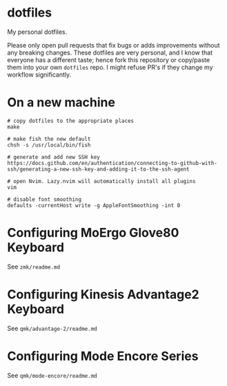 dotfiles
========

My personal dotfiles. 

Please only open pull requests that fix bugs or adds improvements without any
breaking changes. These dotfiles are very personal, and I know that everyone
has a different taste; hence fork this repository or copy/paste them into your
own `dotfiles` repo. I might refuse PR's if they change my workflow
significantly.

# On a new machine

```
# copy dotfiles to the appropriate places
make

# make fish the new default
chsh -s /usr/local/bin/fish

# generate and add new SSH key
https://docs.github.com/en/authentication/connecting-to-github-with-ssh/generating-a-new-ssh-key-and-adding-it-to-the-ssh-agent

# open Nvim. Lazy.nvim will automatically install all plugins
vim

# disable font smoothing
defaults -currentHost write -g AppleFontSmoothing -int 0
```

# Configuring MoErgo Glove80 Keyboard

See `zmk/readme.md`

# Configuring Kinesis Advantage2 Keyboard

See `qmk/advantage-2/readme.md`

# Configuring Mode Encore Series

See `qmk/mode-encore/readme.md`
